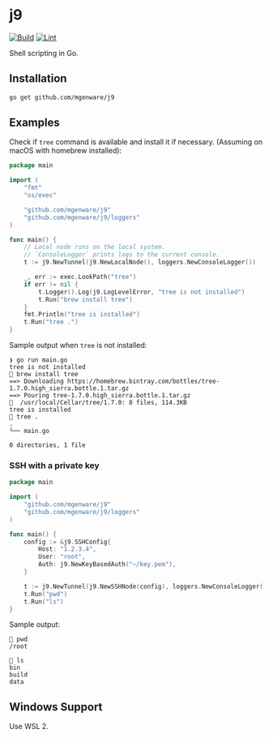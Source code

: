# j9

[![Build](https://github.com/mgenware/j9/actions/workflows/build.yml/badge.svg)](https://github.com/mgenware/j9/actions/workflows/build.yml)
[![Lint](https://github.com/mgenware/j9/actions/workflows/lint.yml/badge.svg)](https://github.com/mgenware/j9/actions/workflows/lint.yml)

Shell scripting in Go.

## Installation

```sh
go get github.com/mgenware/j9
```

## Examples

Check if `tree` command is available and install it if necessary. (Assuming on macOS with homebrew installed):

```go
package main

import (
	"fmt"
	"os/exec"

	"github.com/mgenware/j9"
	"github.com/mgenware/j9/loggers"
)

func main() {
	// Local node runs on the local system.
	// `ConsoleLogger` prints logs to the current console.
	t := j9.NewTunnel(j9.NewLocalNode(), loggers.NewConsoleLogger())

	_, err := exec.LookPath("tree")
	if err != nil {
		t.Logger().Log(j9.LogLevelError, "tree is not installed")
		t.Run("brew install tree")
	}
	fmt.Println("tree is installed")
	t.Run("tree .")
}
```

Sample output when `tree` is not installed:

```
❯ go run main.go
tree is not installed
🚗 brew install tree
==> Downloading https://homebrew.bintray.com/bottles/tree-1.7.0.high_sierra.bottle.1.tar.gz
==> Pouring tree-1.7.0.high_sierra.bottle.1.tar.gz
🍺  /usr/local/Cellar/tree/1.7.0: 8 files, 114.3KB
tree is installed
🚗 tree .
.
└── main.go

0 directories, 1 file
```

### SSH with a private key

```go
package main

import (
	"github.com/mgenware/j9"
	"github.com/mgenware/j9/loggers"
)

func main() {
	config := &j9.SSHConfig{
		Host: "1.2.3.4",
		User: "root",
		Auth: j9.NewKeyBasedAuth("~/key.pem"),
	}

	t := j9.NewTunnel(j9.NewSSHNode(config), loggers.NewConsoleLogger())
	t.Run("pwd")
	t.Run("ls")
}
```

Sample output:

```
🚗 pwd
/root

🚗 ls
bin
build
data
```

## Windows Support

Use WSL 2.
